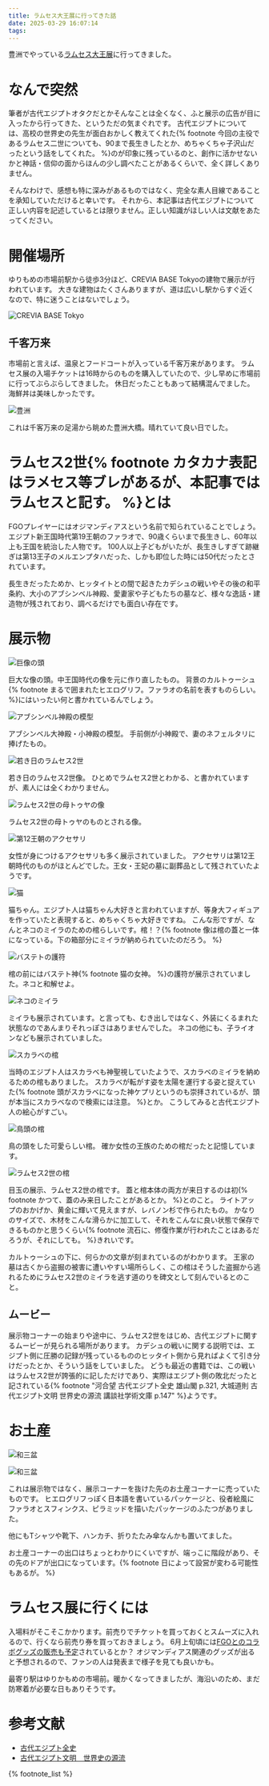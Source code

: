 ```yaml
---
title: ラムセス大王展に行ってきた話
date: 2025-03-29 16:07:14
tags:
---
```



豊洲でやっている[ラムセス大王展](https://ramsesexhibition.jp/)に行ってきました。

<!-- more -->

# なんで突然

筆者が古代エジプトオタクだとかそんなことは全くなく、ふと展示の広告が目に入ったから行ってきた、というただの気まぐれです。
古代エジプトについては、高校の世界史の先生が面白おかしく教えてくれた{% footnote 今回の主役であるラムセス二世についても、90まで長生きしたとか、めちゃくちゃ子沢山だったという話をしてくれた。 %}のが印象に残っているのと、創作に活かせないかと神話・信仰の面からほんの少し調べたことがあるくらいで、全く詳しくありません。

そんなわけで、感想も特に深みがあるものではなく、完全な素人目線であることを承知していただけると幸いです。
それから、本記事は古代エジプトについて正しい内容を記述しているとは限りません。正しい知識がほしい人は文献をあたってください。

# 開催場所

ゆりもめの市場前駅から徒歩3分ほど、CREVIA BASE Tokyoの建物で展示が行われています。
大きな建物はたくさんありますが、道は広いし駅からすぐ近くなので、特に迷うことはないでしょう。

![CREVIA BASE Tokyo](crevia-base-tokyo.jpg)

## 千客万来

市場前と言えば、温泉とフードコートが入っている千客万来があります。
ラムセス展の入場チケットは16時からのものを購入していたので、少し早めに市場前に行ってぶらぶらしてきました。
休日だったこともあって結構混んでました。海鮮丼は美味しかったです。

![豊洲](toyosu1.JPG)

これは千客万来の足湯から眺めた豊洲大橋。晴れていて良い日でした。

# ラムセス2世{% footnote カタカナ表記はラメセス等ブレがあるが、本記事ではラムセスと記す。 %}とは

FGOプレイヤーにはオジマンディアスという名前で知られていることでしょう。
エジプト新王国時代第19王朝のファラオで、90歳くらいまで長生きし、60年以上も王国を統治した人物です。
100人以上子どもがいたが、長生きしすぎて跡継ぎは第13王子のメルエンプタハだった、しかも即位した時には50代だったとされています。

長生きだったためか、ヒッタイトとの間で起きたカデシュの戦いやその後の和平条約、大小のアブシンベル神殿、愛妻家や子どもたちの墓など、様々な逸話・建造物が残されており、調べるだけでも面白い存在です。

# 展示物

![巨像の頭](ramesses-head.JPG)

巨大な像の頭。中王国時代の像を元に作り直したもの。
背景のカルトゥーシュ{% footnote まるで囲まれたヒエログリフ。ファラオの名前を表すものらしい。 %}にはいったい何と書かれているんでしょう。

![アブシンベル神殿の模型](abu-simbel.JPG)

アブシンベル大神殿・小神殿の模型。
手前側が小神殿で、妻のネフェルタリに捧げたもの。

![若き日のラムセス2世](young-ramesses.JPG)

若き日のラムセス2世像。
ひとめでラムセス2世とわかる、と書かれていますが、素人には全くわかりません。

![ラムセス2世の母トゥヤの像](tuya.JPG)

ラムセス2世の母トゥヤのものとされる像。

![第12王朝のアクセサリ](accessory.JPG)

女性が身につけるアクセサリも多く展示されていました。
アクセサリは第12王朝時代のものがほとんどでした。王女・王妃の墓に副葬品として残されていたようです。

![猫](cat.JPG)

猫ちゃん。エジプト人は猫ちゃん大好きと言われていますが、等身大フィギュアを作っていたと表現すると、めちゃくちゃ大好きですね。
こんな形ですが、なんとネコのミイラのための棺らしいです。棺！？{% footnote 像は棺の蓋と一体になっている。下の箱部分にミイラが納められていたのだろう。 %}

![バステトの護符](bastet.JPG)

棺の前にはバステト神{% footnote 猫の女神。 %}の護符が展示されていました。ネコと和解せよ。

![ネコのミイラ](cat-mummy.JPG)

ミイラも展示されています。と言っても、むき出しではなく、外装にくるまれた状態なのであんまりそれっぽさはありませんでした。
ネコの他にも、子ライオンなども展示されていました。

![スカラベの棺](scarabs.JPG)

当時のエジプト人はスカラベも神聖視していたようで、スカラベのミイラを納めるための棺もありました。
スカラベが転がす姿を太陽を運行する姿と捉えていた{% footnote 頭がスカラベになった神ケプリというのも崇拝されているが、頭が本当にスカラベなので検索には注意。 %}とか。
こうしてみると古代エジプト人の絵心がすごい。

![鳥頭の棺](bird-face.JPG)

鳥の頭をした可愛らしい棺。
確か女性の王族のための棺だったと記憶しています。

![ラムセス2世の棺](coffin-of-ramesses.JPG)

目玉の展示、ラムセス2世の棺です。
蓋と棺本体の両方が来日するのは初{% footnote かつて、蓋のみ来日したことがあるとか。 %}とのこと。
ライトアップのおかげか、黄金に輝いて見えますが、レバノン杉で作られたもの。
かなりのサイズで、木材をこんな滑らかに加工して、それをこんなに良い状態で保存できるものかと思うくらい{% footnote 流石に、修復作業が行われたことはあるだろうが、それにしても。 %}きれいです。

カルトゥーシュの下に、何らかの文章が刻まれているのがわかります。
王家の墓は古くから盗掘の被害に遭いやすい場所らしく、この棺はそうした盗掘から逃れるためにラムセス2世のミイラを逃す道のりを碑文として刻んでいるとのこと。

## ムービー

展示物コーナーの始まりや途中に、ラムセス2世をはじめ、古代エジプトに関するムービーが見られる場所があります。
カデシュの戦いに関する説明では、エジプト側に圧勝の記録が残っているもののヒッタイト側から見ればよくて引き分けだったとか、そういう話をしていました。
どうも最近の書籍では、この戦いはラムセス2世が誇張的に記しただけであり、実際はエジプト側の敗北だったと記されている{% footnote "河合望 古代エジプト全史 雄山閣 p.321, 大城道則 古代エジプト文明 世界史の源流 講談社学術文庫 p.147" %}ようです。

# お土産

![和三盆](wasambon1.JPG)

![和三盆](wasambon2.JPG)

これは展示物ではなく、展示コーナーを抜けた先のお土産コーナーに売っていたものです。
ヒエログリフっぽく日本語を書いているパッケージと、役者絵風にファラオとスフィンクス、ピラミッドを描いたパッケージのふたつがありました。

他にもTシャツや靴下、ハンカチ、折りたたみ傘なんかも置いてました。

お土産コーナーの出口はちょっとわかりにくいですが、端っこに階段があり、その先のドアが出口になっています。{% footnote 日によって設営が変わる可能性もあるが。 %}

# ラムセス展に行くには

入場料がそこそこかかります。前売りでチケットを買っておくとスムーズに入れるので、行くなら前売り券を買っておきましょう。
6月上旬頃には[FGOとのコラボグッズの販売も予定](https://news.fate-go.jp/2025/0305nico/)されているとか？
オジマンディアス関連のグッズが出ると予想されるので、ファンの人は発表まで様子を見ても良いかも。

最寄り駅はゆりかもめの市場前。暖かくなってきましたが、海沿いのため、まだ防寒着が必要な日もありそうです。

# 参考文献

- [古代エジプト全史](https://www.amazon.co.jp/%E3%80%90%E9%9B%BB%E5%AD%90%E9%99%90%E5%AE%9A%E3%82%AB%E3%83%A9%E3%83%BC%E7%89%88%E3%80%91%E5%8F%A4%E4%BB%A3%E3%82%A8%E3%82%B8%E3%83%97%E3%83%88%E5%85%A8%E5%8F%B2-%E6%B2%B3%E5%90%88-%E6%9C%9B-ebook/dp/B095WJGCWF)
- [古代エジプト文明　世界史の源流](https://www.amazon.co.jp/%E5%8F%A4%E4%BB%A3%E3%82%A8%E3%82%B8%E3%83%97%E3%83%88%E6%96%87%E6%98%8E-%E4%B8%96%E7%95%8C%E5%8F%B2%E3%81%AE%E6%BA%90%E6%B5%81-%E8%AC%9B%E8%AB%87%E7%A4%BE%E5%AD%A6%E8%A1%93%E6%96%87%E5%BA%AB-%E5%A4%A7%E5%9F%8E%E9%81%93%E5%89%87-ebook/dp/B0DR7SYQJ2)

{% footnote_list %}